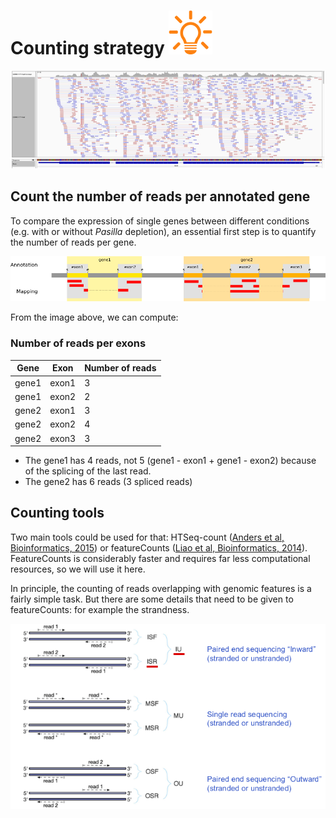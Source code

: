 # Counting strategy ![](images/lamp.png)

![](images/readcounts.png)

## Count the number of reads per annotated gene
To compare the expression of single genes between different conditions
(e.g. with or without *Pasilla* depletion), an essential first step is to quantify
the number of reads per gene.

![](images/gene_counting.png)

From the image above, we can compute:

### Number of reads per exons

|Gene   |Exon   |Number of reads |
|-------|-------|----------------|
|gene1  |exon1  |        3       |
|gene1  |exon2  |        2       |
|gene2  |exon1  |        3       |
|gene2  |exon2  |        4       |
|gene2  |exon3  |        3       |

- The gene1 has 4 reads, not 5 (gene1 - exon1 + gene1 - exon2) because of the splicing of the last read.
- The gene2 has 6 reads (3 spliced reads)

## Counting tools
Two main tools could be used for that: HTSeq-count
([Anders et al, Bioinformatics, 2015](https://academic.oup.com/bioinformatics/article/31/2/166/2366196))
or featureCounts ([Liao et al, Bioinformatics, 2014](https://academic.oup.com/bioinformatics/article/31/2/166/2366196)).
FeatureCounts is considerably faster and requires far less computational resources,
so we will use it here.

In principle, the counting of reads overlapping with genomic features is a fairly
simple task. But there are some details that need to be given to featureCounts:
for example the strandness.

![](images/sequencing_strategies.png)
